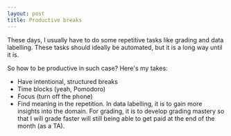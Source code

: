 ```yaml
---
layout: post
title: Productive breaks
---
```


These days, I usually have to do some repetitive tasks like grading and data labelling. These tasks should ideally be automated, but it is a long way until it is.

So how to be productive in such case? Here's my takes:
- Have intentional, structured breaks
- Time blocks (yeah, Pomodoro)
- Focus (turn off the phone)
- Find meaning in the repetition. In data labelling, it is to gain more insights into the domain. For grading, it is to develop grading mastery so that I will grade faster will still being able to get paid at the end of the month (as a TA).
